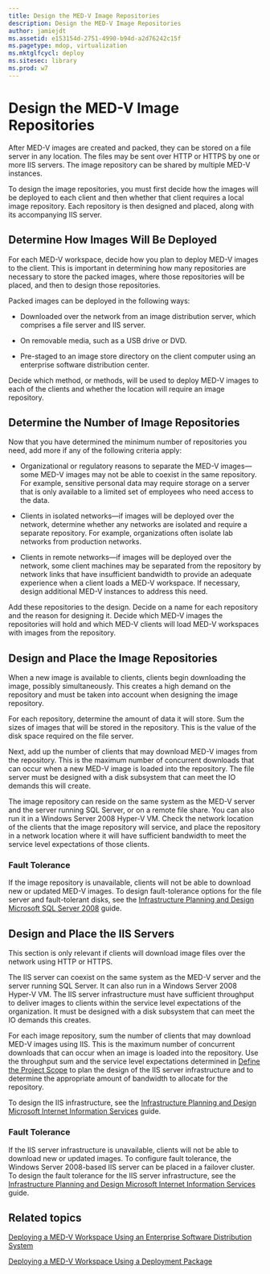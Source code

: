 ```yaml
---
title: Design the MED-V Image Repositories
description: Design the MED-V Image Repositories
author: jamiejdt
ms.assetid: e153154d-2751-4990-b94d-a2d76242c15f
ms.pagetype: mdop, virtualization
ms.mktglfcycl: deploy
ms.sitesec: library
ms.prod: w7
---
```



# Design the MED-V Image Repositories


After MED-V images are created and packed, they can be stored on a file server in any location. The files may be sent over HTTP or HTTPS by one or more IIS servers. The image repository can be shared by multiple MED-V instances.

To design the image repositories, you must first decide how the images will be deployed to each client and then whether that client requires a local image repository. Each repository is then designed and placed, along with its accompanying IIS server.

## Determine How Images Will Be Deployed


For each MED-V workspace, decide how you plan to deploy MED-V images to the client. This is important in determining how many repositories are necessary to store the packed images, where those repositories will be placed, and then to design those repositories.

Packed images can be deployed in the following ways:

-   Downloaded over the network from an image distribution server, which comprises a file server and IIS server.

-   On removable media, such as a USB drive or DVD.

-   Pre-staged to an image store directory on the client computer using an enterprise software distribution center.

Decide which method, or methods, will be used to deploy MED-V images to each of the clients and whether the location will require an image repository.

## Determine the Number of Image Repositories


Now that you have determined the minimum number of repositories you need, add more if any of the following criteria apply:

-   Organizational or regulatory reasons to separate the MED-V images—some MED-V images may not be able to coexist in the same repository. For example, sensitive personal data may require storage on a server that is only available to a limited set of employees who need access to the data.

-   Clients in isolated networks—if images will be deployed over the network, determine whether any networks are isolated and require a separate repository. For example, organizations often isolate lab networks from production networks.

-   Clients in remote networks—if images will be deployed over the network, some client machines may be separated from the repository by network links that have insufficient bandwidth to provide an adequate experience when a client loads a MED-V workspace. If necessary, design additional MED-V instances to address this need.

Add these repositories to the design. Decide on a name for each repository and the reason for designing it. Decide which MED-V images the repositories will hold and which MED-V clients will load MED-V workspaces with images from the repository.

## Design and Place the Image Repositories


When a new image is available to clients, clients begin downloading the image, possibly simultaneously. This creates a high demand on the repository and must be taken into account when designing the image repository.

For each repository, determine the amount of data it will store. Sum the sizes of images that will be stored in the repository. This is the value of the disk space required on the file server.

Next, add up the number of clients that may download MED-V images from the repository. This is the maximum number of concurrent downloads that can occur when a new MED-V image is loaded into the repository. The file server must be designed with a disk subsystem that can meet the IO demands this will create.

The image repository can reside on the same system as the MED-V server and the server running SQL Server, or on a remote file share. You can also run it in a Windows Server 2008 Hyper-V VM. Check the network location of the clients that the image repository will service, and place the repository in a network location where it will have sufficient bandwidth to meet the service level expectations of those clients.

### Fault Tolerance

If the image repository is unavailable, clients will not be able to download new or updated MED-V images. To design fault-tolerance options for the file server and fault-tolerant disks, see the [Infrastructure Planning and Design Microsoft SQL Server 2008](https://go.microsoft.com/fwlink/?LinkId=163302) guide.

## Design and Place the IIS Servers


This section is only relevant if clients will download image files over the network using HTTP or HTTPS.

The IIS server can coexist on the same system as the MED-V server and the server running SQL Server. It can also run in a Windows Server 2008 Hyper-V VM. The IIS server infrastructure must have sufficient throughput to deliver images to clients within the service level expectations of the organization. It must be designed with a disk subsystem that can meet the IO demands this creates.

For each image repository, sum the number of clients that may download MED-V images using IIS. This is the maximum number of concurrent downloads that can occur when an image is loaded into the repository. Use the throughput sum and the service level expectations determined in [Define the Project Scope](define-the-project-scope.md) to plan the design of the IIS server infrastructure and to determine the appropriate amount of bandwidth to allocate for the repository.

To design the IIS infrastructure, see the [Infrastructure Planning and Design Microsoft Internet Information Services](https://go.microsoft.com/fwlink/?LinkId=160826) guide.

### Fault Tolerance

If the IIS server infrastructure is unavailable, clients will not be able to download new or updated images. To configure fault tolerance, the Windows Server 2008-based IIS server can be placed in a failover cluster. To design the fault tolerance for the IIS server infrastructure, see the [Infrastructure Planning and Design Microsoft Internet Information Services](https://go.microsoft.com/fwlink/?LinkId=160826) guide.

## Related topics


[Deploying a MED-V Workspace Using an Enterprise Software Distribution System](deploying-a-med-v-workspace-using-an-enterprise-software-distribution-system.md)

[Deploying a MED-V Workspace Using a Deployment Package](deploying-a-med-v-workspace-using-a-deployment-package.md)

 

 





